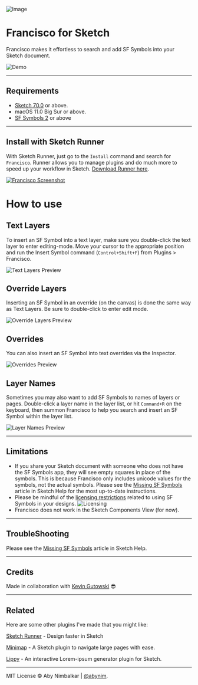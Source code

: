 ![Image](img/icon.png?raw=true)

# Francisco for Sketch

Francisco makes it effortless to search and add SF Symbols into your Sketch document.

![Demo](img/demo2.gif?raw=true)

---

## Requirements

- [Sketch 70.0](https://sketch.com) or above.
- macOS 11.0 Big Sur or above.
- [SF Symbols 2](https://developer.apple.com/sf-symbols/) or above

---

## Install with Sketch Runner

With Sketch Runner, just go to the `Install` command and search for `Francisco`. Runner allows you to manage plugins and do much more to speed up your workflow in Sketch. [Download Runner here](https://www.sketchrunner.com).

[![Francisco Screenshot](img/runner.png?raw=true)](https://www.sketchrunner.com)

# How to use

## Text Layers

To insert an SF Symbol into a text layer, make sure you double-click the text layer to enter editing-mode. Move your cursor to the appropriate position and run the Insert Symbol command (`Control+Shift+F`) from Plugins > Francisco.

![Text Layers Preview](img/text-layers@2x.png?raw=true)

## Override Layers

Inserting an SF Symbol in an override (on the canvas) is done the same way as Text Layers. Be sure to double-click to enter edit mode.

![Override Layers Preview](img/override-layers@2x.png?raw=true)

## Overrides

You can also insert an SF Symbol into text overrides via the Inspector.

![Overrides Preview](img/overrides@2x.png?raw=true)

## Layer Names

Sometimes you may also want to add SF Symbols to names of layers or pages. Double-click a layer name in the layer list, or hit `Command+R` on the keyboard, then summon Francisco to help you search and insert an SF Symbol within the layer list.

![Layer Names Preview](img/layer-names@2x.png?raw=true)

---

## Limitations

- If you share your Sketch document with someone who does not have the SF Symbols app, they will see empty squares in place of the symbols. This is because Francisco only includes unicode values for the symbols, not the actual symbols. Please see the [Missing SF Symbols](https://www.sketch.com/support/troubleshooting/sf-symbols-missing/) article in Sketch Help for the most up-to-date instructions.
- Please be mindful of the [licensing restrictions](https://developer.apple.com/design/human-interface-guidelines/sf-symbols/overview/) related to using SF Symbols in your designs. ![Licensing](img/licensing.png?raw=true)
- Francisco does not work in the Sketch Components View (for now).

---

## TroubleShooting

Please see the [Missing SF Symbols](https://www.sketch.com/support/troubleshooting/sf-symbols-missing/) article in Sketch Help.

---

## Credits

Made in collaboration with [Kevin Gutowski](https://twitter.com/kevgski) 😎

---

## Related

Here are some other plugins I've made that you might like:

[Sketch Runner](https://sketchrunner.com/) - Design faster in Sketch

[Minimap](https://github.com/abynim/sketch-minimap) - A Sketch plugin to navigate large pages with ease.

[Lippy](https://github.com/abynim/lippy) - An interactive Lorem-ipsum generator plugin for Sketch.

---

MIT License © Aby Nimbalkar | [@abynim](http://twitter.com/abynim).

